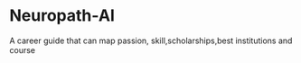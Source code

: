 # Neuropath-AI
A career guide that can map passion, skill,scholarships,best institutions and course

